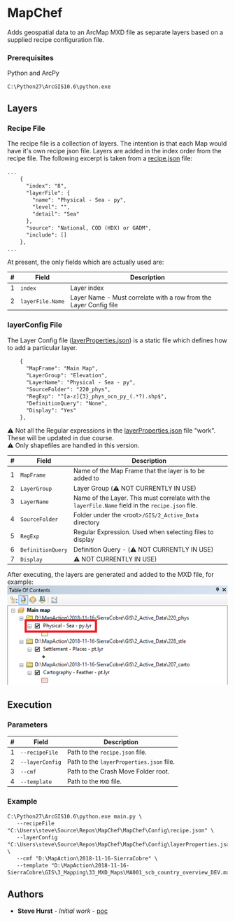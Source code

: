 # MapChef

Adds geospatial data to an ArcMap MXD file as separate layers based on a supplied recipe configuration file.

### Prerequisites

Python and ArcPy

```
C:\Python27\ArcGIS10.6\python.exe
```

## Layers


### Recipe File

The recipe file is a collection of layers.  The intention is that each Map would have it's own recipe json file.
Layers are added in the index order from the recipe file.
The following excerpt is taken from a [recipe.json](Config/recipe.json) file:
```
...
    {
      "index": "8",
      "layerFile": {
        "name": "Physical - Sea - py",
        "level": "",
        "detail": "Sea"
      },
      "source": "National, COD (HDX) or GADM",
      "include": []
    },
...
```

At present, the only fields which are actually used are:

#|Field | Description|
-|------------ | --------------------------------------------------------------|
1|```index``` | Layer index|
2|```layerFile.Name``` | Layer Name  - Must correlate with a row from the Layer Config file|


### layerConfig File

The Layer Config file ([layerProperties.json](Config/layerProperties.json)) is a static file which defines how to add a particular layer.

```
    {
      "MapFrame": "Main Map",
      "LayerGroup": "Elevation",
      "LayerName": "Physical - Sea - py",
      "SourceFolder": "220_phys",
      "RegExp": "^[a-z]{3}_phys_ocn_py_(.*?).shp$",
      "DefinitionQuery": "None",
      "Display": "Yes"
    },
```

:warning: Not all the Regular expressions in the [layerProperties.json](Config/layerProperties.json) file "work".  These will be updated in due course.<br>
:warning: Only shapefiles are handled in this version.
   
#|Field | Description|
-|------------ | -------------|
1|```MapFrame``` | Name of the Map Frame that the layer is to be added to|
2|```LayerGroup``` | Layer Group (:warning: NOT CURRENTLY IN USE)|
3|```LayerName``` | Name of the Layer.  This must correlate with the ```layerFile.Name``` field in the ```recipe.json``` file.  |
4|```SourceFolder``` | Folder under the &lt;root&gt;```/GIS/2_Active_Data``` directory|
5|```RegExp``` | Regular Expression.  Used when selecting files to display|
6|```DefinitionQuery``` | Definition Query - (:warning: NOT CURRENTLY IN USE)|
7|```Display``` | :warning: NOT CURRENTLY IN USE)|

After executing, the layers are generated and added to the MXD file, for example:
![alt text](Images/TableOfContents.png)

## Execution

### Parameters

#|Field | Description|
-|------------ | -------------|
1|```--recipeFile``` | Path to the ```recipe.json``` file.|
2|```--layerConfig``` | Path to the ```layerProperties.json``` file.|
3|```--cmf``` | Path to the Crash Move Folder root. |
4|```--template``` | Path to the ```MXD``` file.|

### Example


```
C:\Python27\ArcGIS10.6\python.exe main.py \
   --recipeFile "C:\Users\steve\Source\Repos\MapChef\MapChef\Config\recipe.json" \
   --layerConfig "C:\Users\steve\Source\Repos\MapChef\MapChef\Config\layerProperties.json" \
   --cmf "D:\MapAction\2018-11-16-SierraCobre" \
   --template "D:\MapAction\2018-11-16-SierraCobre\GIS\3_Mapping\33_MXD_Maps\MA001_scb_country_overview_DEV.mxd" 
```

## Authors

* **Steve Hurst** - *Initial work* - [poc](https://github.com/mapaction/mapactionpy_arcmap/poc)

